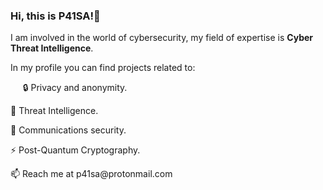 ### Hi, this is P41SA!👋
<p>I am involved in the world of cybersecurity, my field of expertise is <b>Cyber Threat Intelligence</b>.</p>

In my profile you can find projects related to:
<p> &nbsp;&nbsp;&nbsp;&nbsp; &#128274 Privacy and anonymity. </p>
<p>      &#128270 Threat Intelligence.</p>
<p>      &#128172 Communications security.</p>
<p>      &#9889 Post-Quantum Cryptography. </p>

<p>&#128235 Reach me at p41sa@protonmail.com</p>
<!--
**P41SA/P41SA** is a ✨ _special_ ✨ repository because its `README.md` (this file) appears on your GitHub profile.

Here are some ideas to get you started:

- 🔭 I’m currently working on ...
- 🌱 I’m currently learning ...
- 👯 I’m looking to collaborate on ...
- 🤔 I’m looking for help with ...
- 💬 Ask me about ...
- 📫 How to reach me: ...
- 😄 Pronouns: ...
- ⚡ Fun fact: ...
-->
